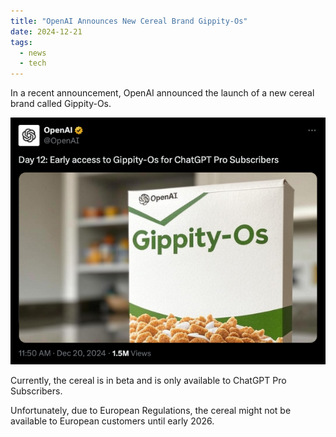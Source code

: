 ```yaml
---
title: "OpenAI Announces New Cereal Brand Gippity-Os"
date: 2024-12-21
tags: 
  - news
  - tech
---
```


In a recent announcement, OpenAI announced the launch of a new cereal brand called Gippity-Os.

![Annoucement of Gippity-Os on X (formerly twitter)](tweet.png)

Currently, the cereal is in beta and is only available to ChatGPT Pro Subscribers.

Unfortunately, due to European Regulations, the cereal might not be available to European customers until early 2026.

